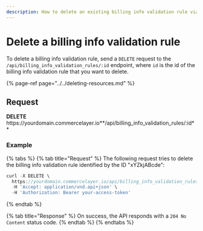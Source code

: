 ```yaml
---
description: How to delete an existing billing info validation rule via API
---
```


# Delete a billing info validation rule

To delete a billing info validation rule, send a `DELETE` request to the `/api/billing_info_validation_rules/:id` endpoint, where `id` is the id of the billing info validation rule that you want to delete.

{% page-ref page="../../deleting-resources.md" %}

## Request

**DELETE** https://<i></i>yourdomain.commercelayer.io**/api/billing_info_validation_rules/:id**

### Example

{% tabs %}
{% tab title="Request" %}
The following request tries to delete the billing info validation rule identified by the ID "xYZkjABcde":

```javascript
curl -X DELETE \
  https://yourdomain.commercelayer.io/api/billing_info_validation_rules/xYZkjABcde \
  -H 'Accept: application/vnd.api+json' \
  -H 'Authorization: Bearer your-access-token'
```
{% endtab %}

{% tab title="Response" %}
On success, the API responds with a `204 No Content` status code.
{% endtab %}
{% endtabs %}

